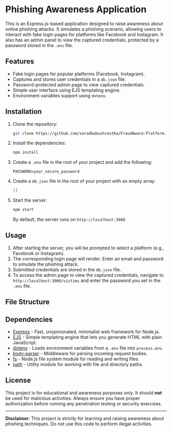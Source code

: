 # Phishing Awareness Application

This is an Express.js-based application designed to raise awareness about online phishing attacks. It simulates a phishing scenario, allowing users to interact with fake login pages for platforms like Facebook and Instagram. It also has an admin panel to view the captured credentials, protected by a password stored in the `.env` file.

## Features

- Fake login pages for popular platforms (Facebook, Instagram).
- Captures and stores user credentials in a `db.json` file.
- Password-protected admin page to view captured credentials.
- Simple user interface using EJS templating engine.
- Environment variables support using `dotenv`.

## Installation

1. Clone the repository:
    ```bash
    git clone https://github.com/saradbabushrestha/FraudAware-Platform.git
    ```

2. Install the dependencies:
    ```bash
    npm install
    ```

3. Create a `.env` file in the root of your project and add the following:
    ```
    PASSWORD=your_secure_password
    ```

4. Create a `db.json` file in the root of your project with an empty array:
    ```json
    []
    ```

5. Start the server:
    ```bash
    npm start
    ```

    By default, the server runs on `http://localhost:3000`.

## Usage

1. After starting the server, you will be prompted to select a platform (e.g., Facebook or Instagram).
2. The corresponding login page will render. Enter an email and password to simulate the phishing attack.
3. Submitted credentials are stored in the `db.json` file.
4. To access the admin page to view the captured credentials, navigate to `http://localhost:3000/victims` and enter the password you set in the `.env` file.

## File Structure

## Dependencies

- [Express](https://expressjs.com/) - Fast, unopinionated, minimalist web framework for Node.js.
- [EJS](https://ejs.co/) - Simple templating engine that lets you generate HTML with plain JavaScript.
- [dotenv](https://www.npmjs.com/package/dotenv) - Loads environment variables from a `.env` file into `process.env`.
- [body-parser](https://www.npmjs.com/package/body-parser) - Middleware for parsing incoming request bodies.
- [fs](https://nodejs.org/api/fs.html) - Node.js file system module for reading and writing files.
- [path](https://nodejs.org/api/path.html) - Utility module for working with file and directory paths.

## License

This project is for educational and awareness purposes only. It should **not** be used for malicious activities. Always ensure you have proper authorization before running any penetration testing or security exercises.

---

**Disclaimer**: This project is strictly for learning and raising awareness about phishing techniques. Do not use this code to perform illegal activities.

